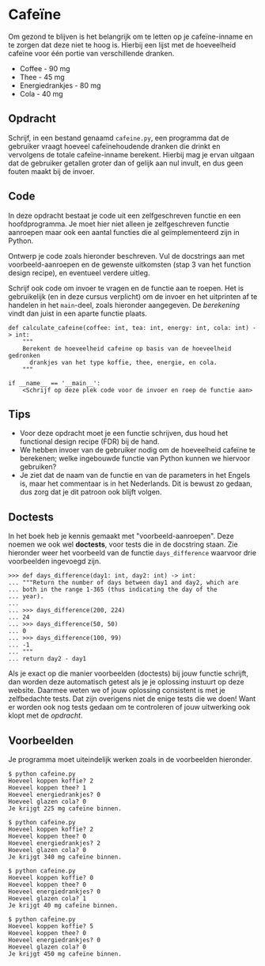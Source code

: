 # Cafeïne

Om gezond te blijven is het belangrijk om te letten op je cafeïne-inname en te zorgen dat deze niet te hoog is.
Hierbij een lijst met de hoeveelheid cafeïne voor één portie van verschillende dranken.

* Coffee - 90 mg
* Thee - 45 mg
* Energiedrankjes - 80 mg
* Cola - 40 mg

## Opdracht

Schrijf, in een bestand genaamd `cafeine.py`, een programma dat de gebruiker vraagt hoeveel cafeïnehoudende dranken die drinkt en vervolgens de totale cafeïne-inname berekent.
Hierbij mag je ervan uitgaan dat de gebruiker getallen groter dan of gelijk aan nul invult, en dus geen fouten maakt bij de invoer.

## Code

In deze opdracht bestaat je code uit een zelfgeschreven functie en een hoofdprogramma.
Je moet hier niet alleen je zelfgeschreven functie aanroepen maar ook een aantal functies die al geïmplementeerd zijn in Python.

Ontwerp je code zoals hieronder beschreven.
Vul de docstrings aan met voorbeeld-aanroepen en de gewenste uitkomsten (stap 3 van het function design recipe), en eventueel verdere uitleg.

Schrijf ook code om invoer te vragen en de functie aan te roepen. Het is gebruikelijk (en in deze cursus verplicht) om de invoer en het uitprinten af te handelen in het `main`-deel, zoals hieronder aangegeven. De *berekening* vindt dan juist in een aparte functie plaats.

    def calculate_cafeine(coffee: int, tea: int, energy: int, cola: int) -> int:
        """
        Berekent de hoeveelheid cafeine op basis van de hoeveelheid gedronken
          drankjes van het type koffie, thee, energie, en cola.
        """

    if __name__ == '__main__':
        <Schrijf op deze plek code voor de invoer en roep de functie aan>

## Tips

* Voor deze opdracht moet je een functie schrijven, dus houd het functional design recipe (FDR) bij de hand.
* We hebben invoer van de gebruiker nodig om de hoeveelheid cafeïne te berekenen; welke ingebouwde functie van Python kunnen we hiervoor gebruiken?
* Je ziet dat de naam van de functie en van de parameters in het Engels is, maar het commentaar is in het Nederlands. Dit is bewust zo gedaan, dus zorg dat je dit patroon ook blijft volgen.

## Doctests

In het boek heb je kennis gemaakt met "voorbeeld-aanroepen". Deze noemen we ook wel **doctests**, voor tests die in de docstring staan. Zie hieronder weer het voorbeeld van de functie `days_difference` waarvoor drie voorbeelden ingevoegd zijn.

    >>> def days_difference(day1: int, day2: int) -> int:
    ... """Return the number of days between day1 and day2, which are
    ... both in the range 1-365 (thus indicating the day of the
    ... year).
    ...
    ... >>> days_difference(200, 224)
    ... 24
    ... >>> days_difference(50, 50)
    ... 0
    ... >>> days_difference(100, 99)
    ... -1
    ... """
    ... return day2 - day1

Als je exact op die manier voorbeelden (doctests) bij jouw functie schrijft, dan worden deze automatisch getest als je je oplossing instuurt op deze website. Daarmee weten we of jouw oplossing consistent is met je zelfbedachte tests. Dat zijn overigens niet de enige tests die we doen! Want er worden ook nog tests gedaan om te controleren of jouw uitwerking ook klopt met de *opdracht*.

## Voorbeelden

Je programma moet uiteindelijk werken zoals in de voorbeelden hieronder.

    $ python cafeine.py
    Hoeveel koppen koffie? 2
    Hoeveel koppen thee? 1
    Hoeveel energiedrankjes? 0
    Hoeveel glazen cola? 0
    Je krijgt 225 mg cafeïne binnen.

    $ python cafeine.py
    Hoeveel koppen koffie? 2
    Hoeveel koppen thee? 0
    Hoeveel energiedrankjes? 2
    Hoeveel glazen cola? 0
    Je krijgt 340 mg cafeïne binnen.

    $ python cafeine.py
    Hoeveel koppen koffie? 0
    Hoeveel koppen thee? 0
    Hoeveel energiedrankjes? 0
    Hoeveel glazen cola? 1
    Je krijgt 40 mg cafeïne binnen.

    $ python cafeine.py
    Hoeveel koppen koffie? 5
    Hoeveel koppen thee? 0
    Hoeveel energiedrankjes? 0
    Hoeveel glazen cola? 0
    Je krijgt 450 mg cafeïne binnen.
